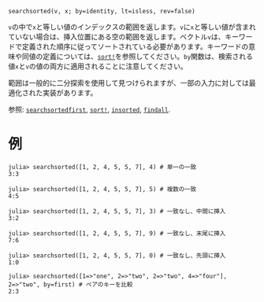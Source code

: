 ```
searchsorted(v, x; by=identity, lt=isless, rev=false)
```

`v`の中で`x`と等しい値のインデックスの範囲を返します。`v`に`x`と等しい値が含まれていない場合は、挿入位置にある空の範囲を返します。ベクトル`v`は、キーワードで定義された順序に従ってソートされている必要があります。キーワードの意味や同値の定義については、[`sort!`](@ref)を参照してください。`by`関数は、検索される値`x`と`v`の値の両方に適用されることに注意してください。

範囲は一般的に二分探索を使用して見つけられますが、一部の入力に対しては最適化された実装があります。

参照: [`searchsortedfirst`](@ref), [`sort!`](@ref), [`insorted`](@ref), [`findall`](@ref).

# 例

```jldoctest
julia> searchsorted([1, 2, 4, 5, 5, 7], 4) # 単一の一致
3:3

julia> searchsorted([1, 2, 4, 5, 5, 7], 5) # 複数の一致
4:5

julia> searchsorted([1, 2, 4, 5, 5, 7], 3) # 一致なし、中間に挿入
3:2

julia> searchsorted([1, 2, 4, 5, 5, 7], 9) # 一致なし、末尾に挿入
7:6

julia> searchsorted([1, 2, 4, 5, 5, 7], 0) # 一致なし、先頭に挿入
1:0

julia> searchsorted([1=>"one", 2=>"two", 2=>"two", 4=>"four"], 2=>"two", by=first) # ペアのキーを比較
2:3
```
